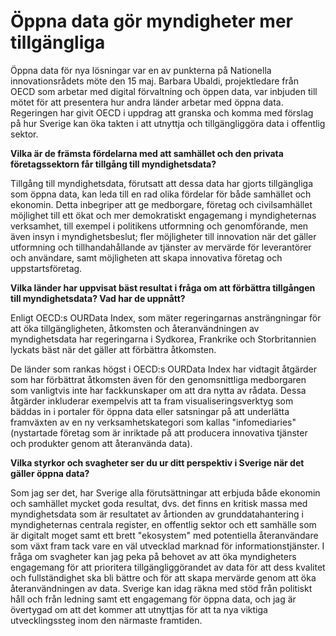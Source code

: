 # Öppna data gör myndigheter mer tillgängliga

Öppna data för nya lösningar var en av punkterna på Nationella innovationsrådets möte den 15 maj. Barbara Ubaldi, projektledare från OECD som arbetar med digital förvaltning och öppen data, var inbjuden till mötet för att presentera hur andra länder arbetar med öppna data. Regeringen har givit OECD i uppdrag att granska och komma med förslag på hur Sverige kan öka takten i att utnyttja och tillgängliggöra data i offentlig sektor.

**Vilka är de främsta fördelarna med att samhället och den privata företagssektorn får tillgång till myndighetsdata?**

Tillgång till myndighetsdata, förutsatt att dessa data har gjorts tillgängliga som öppna data, kan leda till en rad olika fördelar för både samhället och ekonomin. Detta inbegriper att ge medborgare, företag och civilsamhället möjlighet till ett ökat och mer demokratiskt engagemang i myndigheternas verksamhet, till exempel i politikens utformning och genomförande, men även insyn i myndighetsbeslut; fler möjligheter till innovation när det gäller utformning och tillhandahållande av tjänster av mervärde för leverantörer och användare, samt möjligheten att skapa innovativa företag och uppstartsföretag.

**Vilka länder har uppvisat bäst resultat i fråga om att förbättra tillgången till myndighetsdata? Vad har de uppnått?**‎

Enligt OECD:s OURData Index, som mäter regeringarnas ansträngningar för att öka tillgängligheten, åtkomsten och återanvändningen av myndighetsdata har regeringarna i Sydkorea, Frankrike och Storbritannien lyckats bäst när det gäller att förbättra åtkomsten.

De länder som rankas högst i OECD:s OURData Index har vidtagit åtgärder som har förbättrat åtkomsten även för den genomsnittliga medborgaren som vanligtvis inte har fackkunskaper om att dra nytta av rådata. Dessa åtgärder inkluderar exempelvis att ta fram visualiseringsverktyg som bäddas in i portaler för öppna data eller satsningar på att underlätta framväxten av en ny verksamhetskategori som kallas "infomediaries" (nystartade företag som är inriktade på att producera innovativa tjänster och produkter genom att återanvända data).

**Vilka styrkor och svagheter ser du ur ditt perspektiv i Sverige när det gäller öppna data?**

Som jag ser det, har Sverige alla förutsättningar att erbjuda både ekonomin och samhället mycket goda resultat, dvs. det finns en kritisk massa med myndighetsdata som är resultatet av årtionden av grunddatahantering i myndigheternas centrala register, en offentlig sektor och ett samhälle som är digitalt moget samt ett brett "ekosystem" med potentiella återanvändare som växt fram tack vare en väl utvecklad marknad för informationstjänster. I fråga om svagheter kan jag peka på behovet av att öka myndigheters engagemang för att prioritera tillgängliggörandet av data för att dess kvalitet och fullständighet ska bli bättre och för att skapa mervärde genom att öka återanvändningen av data. Sverige kan idag räkna med stöd från politiskt håll och från ledning samt ett engagemang för öppna data, och jag är övertygad om att det kommer att utnyttjas för att ta nya viktiga utvecklingssteg inom den närmaste framtiden.
